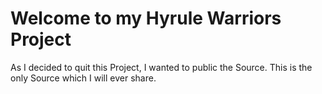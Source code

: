# Welcome to my Hyrule Warriors Project

As I decided to quit this Project, I wanted to public the Source.
This is the only Source which I will ever share.

